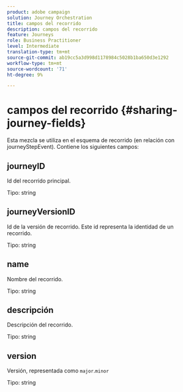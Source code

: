 ```yaml
---
product: adobe campaign
solution: Journey Orchestration
title: campos del recorrido
description: campos del recorrido
feature: Journeys
role: Business Practitioner
level: Intermediate
translation-type: tm+mt
source-git-commit: ab19cc5a3d998d1178984c5028b1ba650d3e1292
workflow-type: tm+mt
source-wordcount: '71'
ht-degree: 9%

---
```



# campos del recorrido {#sharing-journey-fields}

Esta mezcla se utiliza en el esquema de recorrido (en relación con journeyStepEvent). Contiene los siguientes campos:

## journeyID

Id del recorrido principal.

Tipo: string

## journeyVersionID

Id de la versión de recorrido. Este id representa la identidad de un recorrido.

Tipo: string

## name

Nombre del recorrido.

Tipo: string

## descripción

Descripción del recorrido.

Tipo: string

## version

Versión, representada como `major`.`minor`

Tipo: string
